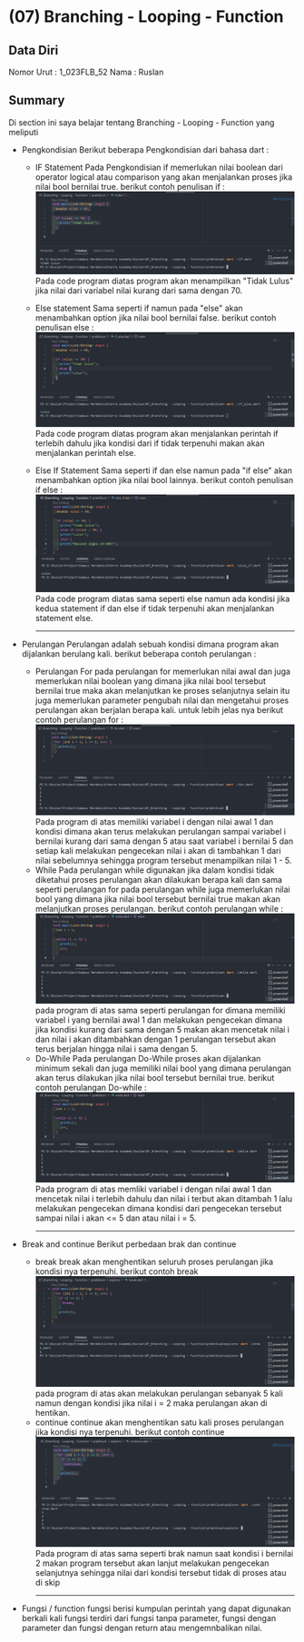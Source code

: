 # (07) Branching - Looping - Function

## Data Diri

Nomor Urut : 1_023FLB_52
Nama : Ruslan

## Summary

Di section ini saya belajar tentang Branching - Looping - Function yang meliputi

- Pengkondisian
  Berikut beberapa Pengkondisian dari bahasa dart :

  - IF Statement
    Pada Pengkondisian if memerlukan nilai boolean dari operator logical atau comparison yang akan menjalankan proses jika nilai bool bernilai true. berikut contoh penulisan if :
    ![Pengkondisian](screenshots/if.png)
    Pada code program diatas program akan menampilkan "Tidak Lulus" jika nilai dari variabel nilai kurang dari sama dengan 70.

  - Else statement
    Sama seperti if namun pada "else" akan menambahkan option jika nilai bool bernilai false. berikut contoh penulisan else :
    ![Pengkondisian](screenshots/ef%20else.png)
    Pada code program diatas program akan menjalankan perintah if terlebih dahulu jika kondisi dari if tidak terpenuhi makan akan menjalankan perintah else.

  - Else If Statement
    Sama seperti if dan else namun pada "if else" akan menambahkan option jika nilai bool lainnya. berikut contoh penulisan if else :
    ![Pengkondisian](screenshots/else%20if.png)
    Pada code program diatas sama seperti else namun ada kondisi jika kedua statement if dan else if tidak terpenuhi akan menjalankan statement else.
    ***

- Perulangan
  Perulangan adalah sebuah kondisi dimana program akan dijalankan berulang kali. berikut beberapa contoh perulangan :

  - Perulangan For
    pada perulangan for memerlukan nilai awal dan juga memerlukan nilai boolean yang dimana jika nilai bool tersebut bernilai true maka akan melanjutkan ke proses selanjutnya selain itu juga memerlukan parameter pengubah nilai dan mengetahui proses perulangan akan berjalan berapa kali. untuk lebih jelas nya berikut contoh perulangan for :
    ![Perulangan](screenshots/for.png)
    Pada program di atas memiliki variabel i dengan nilai awal 1 dan kondisi dimana akan terus melakukan perulangan sampai variabel i bernilai kurang dari sama dengan 5 atau saat variabel i bernilai 5 dan setiap kali melakukan pengecekan nilai i akan di tambahkan 1 dari nilai sebelumnya sehingga program tersebut menampilkan nilai 1 - 5.
  - While
    Pada perulangan while digunakan jika dalam kondisi tidak diketahui proses perulangan akan dilakukan berapa kali dan sama seperti perulangan for pada perulangan while juga memerlukan nilai bool yang dimana jika nilai bool tersebut bernilai true makan akan melanjutkan proses perulangan. berikut contoh perulangan while :
    ![Perulangan](screenshots/while.png)
    pada program di atas sama seperti perulangan for dimana memiliki variabel i yang bernilai awal 1 dan melakukan pengecekan dimana jika kondisi kurang dari sama dengan 5 makan akan mencetak nilai i dan nilai i akan ditambahkan dengan 1 perulangan tersebut akan terus berjalan hingga nilai i sama dengan 5.
  - Do-While
    Pada perulangan Do-While proses akan dijalankan minimum sekali dan juga memiliki nilai bool yang dimana perulangan akan terus dilakukan jika nilai bool tersebut bernilai true. berikut contoh perulangan Do-while :
    ![Perulangan](screenshots/while.png)
    Pada program di atas memliki variabel i dengan nilai awal 1 dan mencetak nilai i terlebih dahulu dan nilai i terbut akan ditambah 1 lalu melakukan pengecekan dimana kondisi dari pengecekan tersebut sampai nilai i akan <= 5 dan atau nilai i = 5.
    ***

- Break and continue
  Berikut perbedaan brak dan continue

  - break
    break akan menghentikan seluruh proses perulangan jika kondisi nya terpenuhi. berikut contoh break
    ![Break](screenshots/break.png)
    pada program di atas akan melakukan perulangan sebanyak 5 kali namun dengan kondisi jika nilai i = 2 maka perulangan akan di hentikan.
  - continue
    continue akan menghentikan satu kali proses perulangan jika kondisi nya terpenuhi. berikut contoh continue
    ![Break](screenshots/continue.png)
    Pada program di atas sama seperti brak namun saat kondisi i bernilai 2 makan program tersebut akan lanjut melakukan pengecekan selanjutnya sehingga nilai dari kondisi tersebut tidak di proses atau di skip
    ***

- Fungsi / function
  fungsi berisi kumpulan perintah yang dapat digunakan berkali kali fungsi terdiri dari fungsi tanpa parameter, fungsi dengan parameter dan fungsi dengan return atau mengemnbalikan nilai.
